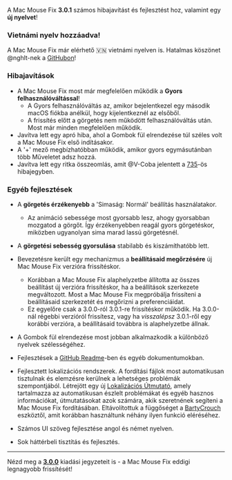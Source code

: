 A Mac Mouse Fix **3.0.1** számos hibajavítást és fejlesztést hoz, valamint egy **új nyelvet**!

### Vietnámi nyelv hozzáadva!

A Mac Mouse Fix már elérhető 🇻🇳 vietnámi nyelven is. Hatalmas köszönet @nghlt-nek a [GitHubon](https://GitHub.com/nghlt)!


### Hibajavítások

- A Mac Mouse Fix most már megfelelően működik a **Gyors felhasználóváltással**!
  - A Gyors felhasználóváltás az, amikor bejelentkezel egy második macOS fiókba anélkül, hogy kijelentkeznél az elsőből.
  - A frissítés előtt a görgetés nem működött felhasználóváltás után. Most már minden megfelelően működik.
- Javítva lett egy apró hiba, ahol a Gombok fül elrendezése túl széles volt a Mac Mouse Fix első indításakor.
- A '+' mező megbízhatóbban működik, amikor gyors egymásutánban több Műveletet adsz hozzá.
- Javítva lett egy ritka összeomlás, amit @V-Coba jelentett a [735](https://github.com/noah-nuebling/mac-mouse-fix/issues/735)-ös hibajegyben.

### Egyéb fejlesztések

- A **görgetés érzékenyebb** a 'Simaság: Normál' beállítás használatakor.
  - Az animáció sebessége most gyorsabb lesz, ahogy gyorsabban mozgatod a görgőt. Így érzékenyebben reagál gyors görgetéskor, miközben ugyanolyan sima marad lassú görgetésnél.

- A **görgetési sebesség gyorsulása** stabilabb és kiszámíthatóbb lett.
- Bevezetésre került egy mechanizmus a **beállításaid megőrzésére** új Mac Mouse Fix verzióra frissítéskor.
  - Korábban a Mac Mouse Fix alaphelyzetbe állította az összes beállítást új verzióra frissítéskor, ha a beállítások szerkezete megváltozott. Most a Mac Mouse Fix megpróbálja frissíteni a beállításaid szerkezetét és megőrizni a preferenciáidat.
  - Ez egyelőre csak a 3.0.0-ról 3.0.1-re frissítéskor működik. Ha 3.0.0-nál régebbi verzióról frissítesz, vagy ha _visszalépsz_ 3.0.1-ről egy korábbi verzióra, a beállításaid továbbra is alaphelyzetbe állnak.
- A Gombok fül elrendezése most jobban alkalmazkodik a különböző nyelvek szélességéhez.
- Fejlesztések a [GitHub Readme](https://github.com/noah-nuebling/mac-mouse-fix#background)-ben és egyéb dokumentumokban.
- Fejlesztett lokalizációs rendszerek. A fordítási fájlok most automatikusan tisztulnak és elemzésre kerülnek a lehetséges problémák szempontjából. Létrejött egy új [Lokalizációs Útmutató](https://github.com/noah-nuebling/mac-mouse-fix/discussions/731), amely tartalmazza az automatikusan észlelt problémákat és egyéb hasznos információkat, útmutatásokat azok számára, akik szeretnének segíteni a Mac Mouse Fix fordításában. Eltávolítottuk a függőséget a [BartyCrouch](https://github.com/FlineDev/BartyCrouch) eszköztől, amit korábban használtunk néhány ilyen funkció eléréséhez.
- Számos UI szöveg fejlesztése angol és német nyelven.
- Sok háttérbeli tisztítás és fejlesztés.

---

Nézd meg a [**3.0.0**](https://github.com/noah-nuebling/mac-mouse-fix/releases/tag/3.0.0) kiadási jegyzeteit is - a Mac Mouse Fix eddigi legnagyobb frissítését!